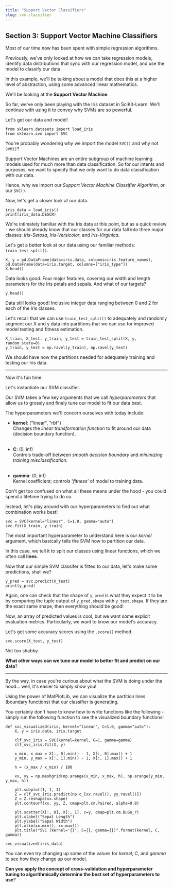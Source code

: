 ```yaml
---
title: "Support Vector Classifiers"
slug: svm-classifier
---
```


## Section 3: Support Vector Machine Classifiers

Most of our time now has been spent with simple regression algorithms. 

Previously, we've only looked at how we can take regression models, identify data distributions that sync with our regression model, and use the model to classify our data.

In this example, we'll be talking about a model that does this at a higher level of abstraction, using some advanced linear mathematics. 

We'll be looking at the **Support Vector Machine**. 

So far, we've only been playing with the Iris dataset in SciKit-Learn. We'll continue with using it to convey why SVMs are so powerful. 

Let's get our data and model! 

```
from sklearn.datasets import load_iris
from sklearn.svm import SVC
```

You're probably wondering why we import the model `SVC()` and why not `SVM()`? 

Support Vector Machines are an entire subgroup of machine learning models used for much more than data classification. So for our intents and purposes, we want to specify that we only want to do data classification with our data.

Hence, why we import our *Support Vector Machine Classifier Algorithm*, or our `SVC()`. 

Now, let's get a closer look at our data. 

```
iris_data = load_iris()
print(iris_data.DESCR)
```

We're intimately familiar with the Iris data at this point, but as a quick review - we should already know that our classes for our data fall into three major classes: _Iris-Setosa_, _Iris-Versicolor_, and _Iris-Virginica_. 

Let's get a better look at our data using our familiar methods: `train_test_split()`. 

```
X, y = pd.DataFrame(data=iris.data, columns=iris.feature_names), pd.DataFrame(data=iris.target, columns=["iris_type"])
X.head()
```

Data looks good. Four major features, covering our width and length parameters for the Iris petals and sepals. And what of our targets?

```
y.head()
```

Data still looks good! Inclusive integer data ranging between 0 and 2 for each of the Iris classes. 

Let's recall that we can use `train_test_split()` to adequately and randomly segment our X and y data into partitions that we can use for improved model testing and fitness estimation.

```
X_train, X_test, y_train, y_test = train_test_split(X, y, random_state=0)
y_train, y_test = np.ravel(y_train), np.ravel(y_test)
```

We should have now the partitions needed for adequately training and testing our Iris data. 

---

Now it's fun time.

Let's instantiate our SVM classifier.

Our SVM takes a few key arguments that we call *hyperparameters* that allow us to grossly and finely tune our model to fit our data best. 

The hyperparameters we'll concern ourselves with today include:
- **kernel**: ("linear", "rbf")
<br>Changes the _linear transformation function_ to fit around our data (decision boundary function).<br><br>

- **C**:      (0, inf)
<br>Controls trade-off between _smooth decision boundary_ and _minimizing training misclassification_.<br><br>

- **gamma**:  (0, inf)
<br>Kernel coefficient; controls _'fitness'_ of model to training data.

Don't get too confused on what all these means under the hood - you could spend a lifetime trying to do so. 

Instead, let's play around with our hyperparameters to find out what combination works best!

```
svc = SVC(kernel="linear", C=1.0, gamma="auto")
svc.fit(X_train, y_train)
```

The most important hyperparameter to understand here is our *kernel* argument, which basically tells the SVM how to partition our data.

In this case, we tell it to split our classes using linear functions, which we often call **lines**. 

Now that our simple SVM classifer is fitted to our data, let's make some predictions, shall we? 

```
y_pred = svc.predict(X_test)
print(y_pred)
```

Again, one can check that the shape of `y_pred` is what they expect it to be by comparing the tuple output of `y_pred.shape` with `y_test.shape`. If they are the exact same shape, then everything should be good!

Now, an array of predicted values is cool, but we want some explicit evaluation metrics. Particularly, we want to know our model's accuracy.

Let's get some accuracy scores using the `.score()` method. 

```
svc.score(X_test, y_test)
```

Not too shabby. 

**What other ways can we tune our model to better fit and predict on our data**? 

---

By the way, in case you're curious about what the SVM is doing under the hood... well, it's easier to simply *show* you!

Using the power of MatPlotLib, we can visualize the partition lines (boundary functions) that our classifier is generating. 

You certainly don't have to know how to write functions like the following - simply run the following function to see the visualized boundary functions!

```
def svc_visualized(iris, kernel="linear", C=1.0, gamma="auto"):
    X, y = iris.data, iris.target

    clf_svc_iris = SVC(kernel=kernel, C=C, gamma=gamma)
    clf_svc_iris.fit(X, y)

    x_min, x_max = X[:, 0].min() - 1, X[:, 0].max() + 1
    y_min, y_max = X[:, 1].min() - 1, X[:, 1].max() + 1

    h = (x_max / x_min) / 100

    xx, yy = np.meshgrid(np.arange(x_min, x_max, h), np.arange(y_min, y_max, h))

    plt.subplot(1, 1, 1)
    Z = clf_svc_iris.predict(np.c_[xx.ravel(), yy.ravel()])
    Z = Z.reshape(xx.shape)
    plt.contourf(xx, yy, Z, cmap=plt.cm.Paired, alpha=0.8)

    plt.scatter(X[:, 0], X[:, 1], c=y, cmap=plt.cm.BuGn_r)
    plt.xlabel("Sepal Length")
    plt.ylabel("Sepal Width")
    plt.xlim(xx.min(), xx.max())
    plt.title("SVC (kernel='{}', C={}, gamma={})".format(kernel, C, gamma))
    
svc_visualized(iris_data)
```

You can even try changing up some of the values for *kernel*, *C*, and *gamma* to see how they change up our model. 

**Can you apply the concept of cross-validation and hyperparameter tuning to algorithmically determine the best set of hyperparameters to use**?

